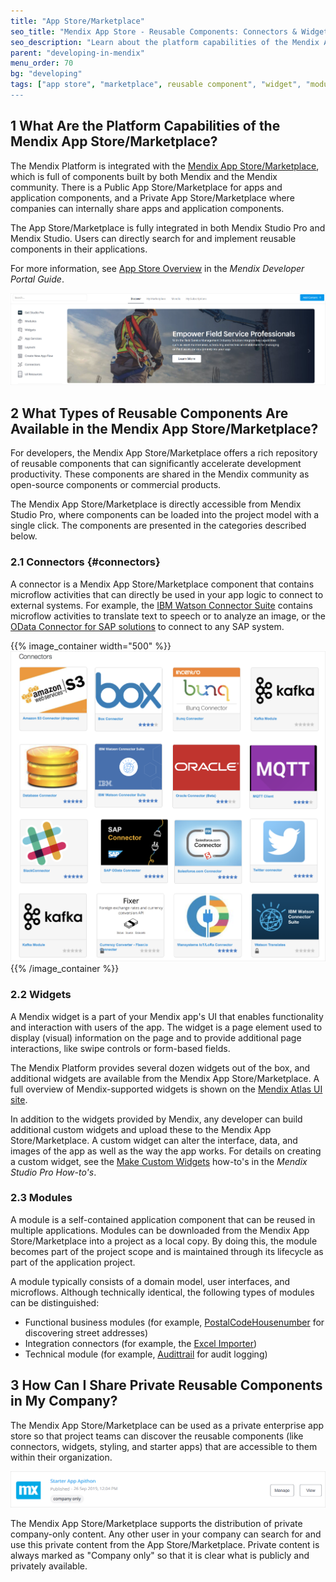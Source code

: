 ```yaml
---
title: "App Store/Marketplace"
seo_title: "Mendix App Store - Reusable Components: Connectors & Widgets"
seo_description: "Learn about the platform capabilities of the Mendix App Store/Marketplace & about the reusable components such as connectors, widgets & modules that can be found there."
parent: "developing-in-mendix"
menu_order: 70
bg: "developing"
tags: ["app store", "marketplace", reusable component", "widget", "module"]
---
```


## 1 What Are the Platform Capabilities of the Mendix App Store/Marketplace?

The Mendix Platform is integrated with the [Mendix App Store/Marketplace](https://appstore.home.mendix.com/index3.html), which is full of components built by both Mendix and the Mendix community. There is a Public App Store/Marketplace for apps and application components, and a Private App Store/Marketplace where companies can internally share apps and application components.

The App Store/Marketplace is fully integrated in both Mendix Studio Pro and Mendix Studio. Users can directly search for and implement reusable components in their applications. 

For more information, see [App Store Overview](https://docs.mendix.com/developerportal/app-store/app-store-overview) in the *Mendix Developer Portal Guide*.

![App Store](attachments/app-store.jpg)

## 2 What Types of Reusable Components Are Available in the Mendix App Store/Marketplace?

For developers, the Mendix App Store/Marketplace offers a rich repository of reusable components that can significantly accelerate development productivity. These components are shared in the Mendix community as open-source components or commercial products.

The Mendix App Store/Marketplace is directly accessible from Mendix Studio Pro, where components can be loaded into the project model with a single click. The components are presented in the categories described below.

### 2.1 Connectors {#connectors}

A connector is a Mendix App Store/Marketplace component that contains microflow activities that can directly be used in your app logic to connect to external systems. For example, the [IBM Watson Connector Suite](https://appstore.home.mendix.com/link/app/2860/) contains microflow activities to translate text to speech or to analyze an image, or the [OData Connector for SAP solutions](https://appstore.home.mendix.com/link/app/74525/) to connect to any SAP system.

{{% image_container width="500" %}}
![App Store Connectors](attachments/app-store-connectors.png)
{{% /image_container %}}

### 2.2 Widgets

A Mendix widget is a part of your Mendix app's UI that enables functionality and interaction with users of the app. The widget is a page element used to display (visual) information on the page and to provide additional page interactions, like swipe controls or form-based fields.

The Mendix Platform provides several dozen widgets out of the box, and additional widgets are available from the Mendix App Store/Marketplace. A full overview of Mendix-supported widgets is shown on the [Mendix Atlas UI site](https://atlas.mendix.com/p/widgets).

In addition to the widgets provided by Mendix, any developer can build additional custom widgets and upload these to the Mendix App Store/Marketplace. A custom widget can alter the interface, data, and images of the app as well as the way the app works. For details on creating a custom widget, see the [Make Custom Widgets](https://docs.mendix.com/howto/extensibility/widget-development) how-to's in the *Mendix Studio Pro How-to's*.

### 2.3 Modules

A module is a self-contained application component that can be reused in multiple applications. Modules can be downloaded from the Mendix App Store/Marketplace into a project as a local copy. By doing this, the module becomes part of the project scope and is maintained through its lifecycle as part of the application project.

A module typically consists of a domain model, user interfaces, and microflows. Although technically identical, the following types of modules can be distinguished:

* Functional business modules (for example, [PostalCodeHousenumber](https://appstore.home.mendix.com/link/app/105751/) for discovering street addresses)
* Integration connectors (for example, the [Excel Importer](https://appstore.home.mendix.com/link/app/72/))
* Technical module (for example, [Audittrail](https://appstore.home.mendix.com/link/app/138/) for audit logging)

## 3 How Can I Share Private Reusable Components in My Company?

The Mendix App Store/Marketplace can be used as a private enterprise app store so that project teams can discover the reusable components (like connectors, widgets, styling, and starter apps) that are accessible to them within their organization.

![Private App Store](attachments/app-store-company.png)

The Mendix App Store/Marketplace supports the distribution of private company-only content. Any other user in your company can search for and use this private content from the App Store/Marketplace. Private content is always marked as "Company only" so that it is clear what is publicly and privately available.
